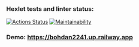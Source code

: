 ### Hexlet tests and linter status:
[![Actions Status](https://github.com/Bohdan2241/frontend-project-12/workflows/hexlet-check/badge.svg)](https://github.com/Bohdan2241/frontend-project-12/actions)
[![Maintainability](https://api.codeclimate.com/v1/badges/fd2e1d9f5c4055dc0e64/maintainability)](https://codeclimate.com/github/Bohdan2241/frontend-project-12/maintainability)

### Demo: https://bohdan2241.up.railway.app